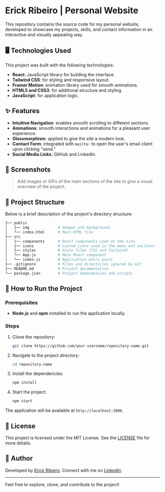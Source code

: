 # Erick Ribeiro | Personal Website

This repository contains the source code for my personal website, developed to showcase my projects, skills, and contact information in an interactive and visually appealing way.

## 🖥️ Technologies Used

This project was built with the following technologies:

- **React**: JavaScript library for building the interface.
- **Tailwind CSS**: for styling and responsive layout.
- **Framer Motion**: animation library used for smooth animations.
- **HTML5 and CSS3**: for additional structure and styling.
- **JavaScript**: for application logic.

## ✨ Features

- **Intuitive Navigation**: enables smooth scrolling to different sections.
- **Animations**: smooth interactions and animations for a pleasant user experience.
- **Glassmorphism**: applied to give the site a modern look.
- **Contact Form**: integrated with `mailto:` to open the user's email client upon clicking "send."
- **Social Media Links**: GitHub and LinkedIn.

## 📸 Screenshots

> Add images or GIFs of the main sections of the site to give a visual overview of the project.

## 📁 Project Structure

Below is a brief description of the project's directory structure:

```bash
├── public
│   ├── img             # Images and backgrounds
│   └── index.html      # Main HTML file
├── src
│   ├── components      # React components used on the site
│   ├── icons           # Custom icons used in the menu and sections
│   ├── styles          # Style files (CSS and Tailwind)
│   └── App.js          # Main React component
│   └── index.js        # Application entry point
├── .gitignore          # Files and directories ignored by Git
├── README.md           # Project documentation
└── package.json        # Project dependencies and scripts
```

## 🚀 How to Run the Project

### Prerequisites

- **Node.js** and **npm** installed to run the application locally.

### Steps

1. Clone the repository:
   ```bash
   git clone https://github.com/your-username/repository-name.git
   ```
2. Navigate to the project directory:
   ```bash
   cd repository-name
   ```
3. Install the dependencies:
   ```bash
   npm install
   ```
4. Start the project:
   ```bash
   npm start
   ```

The application will be available at `http://localhost:3000`.

## 📜 License

This project is licensed under the MIT License. See the [LICENSE](LICENSE) file for more details.

## 👤 Author

Developed by [Erick Ribeiro](https://github.com/ErickCassio). Connect with me on [LinkedIn](https://www.linkedin.com/in/erick-cassio/).

---

Feel free to explore, clone, and contribute to the project!
